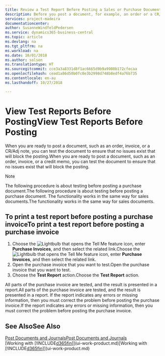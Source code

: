 ```yaml
---
title: Review a Test Report Before Posting a Sales or Purchase Document | Microsoft Docs
description: Before you post a document, for example, an order or a CR/Adj Note, you can test and review it to check for errors that might block posting.
services: project-madeira
documentationcenter: 
author: SusanneWindfeldPedersen
ms.service: dynamics365-business-central
ms.topic: article
ms.devlang: na
ms.tgt_pltfrm: na
ms.workload: na
ms.date: 10/01/2018
ms.author: solsen
ms.translationtype: HT
ms.sourcegitcommit: cce3a3a8331d8f1ac6665d9b9a9908b172cfecaa
ms.openlocfilehash: cead1a86d50b0fc0e3b2998d748b8edf4a76b735
ms.contentlocale: en-au
ms.lasthandoff: 10/27/2018

---
```

# <a name="view-test-reports-before-posting"></a><span data-ttu-id="057b7-103">View Test Reports Before Posting</span><span class="sxs-lookup"><span data-stu-id="057b7-103">View Test Reports Before Posting</span></span>
<span data-ttu-id="057b7-104">When you are ready to post a document, such as an order, invoice, or a CR/Adj note, you can test the document to ensure that no issues exist that will block the posting.</span><span class="sxs-lookup"><span data-stu-id="057b7-104">When you are ready to post a document, such as an order, invoice, or a credit memo, you can test the document to ensure that no issues exist that will block the posting.</span></span>

> [!NOTE]  
>   <span data-ttu-id="057b7-105">The following procedure is about testing before posting a purchase document.</span><span class="sxs-lookup"><span data-stu-id="057b7-105">The following procedure is about testing before posting a purchase document.</span></span> <span data-ttu-id="057b7-106">The functionality works in the same way for sales documents.</span><span class="sxs-lookup"><span data-stu-id="057b7-106">The functionality works in the same way for sales documents.</span></span>

## <a name="to-print-a-test-report-before-posting-a-purchase-invoice"></a><span data-ttu-id="057b7-107">To print a test report before posting a purchase invoice</span><span class="sxs-lookup"><span data-stu-id="057b7-107">To print a test report before posting a purchase invoice</span></span>
1. <span data-ttu-id="057b7-108">Choose the ![Lightbulb that opens the Tell Me feature](media/ui-search/search_small.png "Tell me what you want to do") icon, enter **Purchase Invoices**, and then select the related link.</span><span class="sxs-lookup"><span data-stu-id="057b7-108">Choose the ![Lightbulb that opens the Tell Me feature](media/ui-search/search_small.png "Tell me what you want to do") icon, enter **Purchase Invoices**, and then select the related link.</span></span>
2. <span data-ttu-id="057b7-109">Open the purchase invoice that you want to test.</span><span class="sxs-lookup"><span data-stu-id="057b7-109">Open the purchase invoice that you want to test.</span></span>
3. <span data-ttu-id="057b7-110">Choose the **Test Report** action.</span><span class="sxs-lookup"><span data-stu-id="057b7-110">Choose the **Test Report** action.</span></span>  

<span data-ttu-id="057b7-111">All parts of the purchase invoice are tested, and the result is presented in a report.</span><span class="sxs-lookup"><span data-stu-id="057b7-111">All parts of the purchase invoice are tested, and the result is presented in a report.</span></span> <span data-ttu-id="057b7-112">If the report indicates any errors or missing information, then you must correct the problem before posting the purchase invoice.</span><span class="sxs-lookup"><span data-stu-id="057b7-112">If the report indicates any errors or missing information, then you must correct the problem before posting the purchase invoice.</span></span>

## <a name="see-also"></a><span data-ttu-id="057b7-113">See Also</span><span class="sxs-lookup"><span data-stu-id="057b7-113">See Also</span></span>
[<span data-ttu-id="057b7-114">Post Documents and Journals</span><span class="sxs-lookup"><span data-stu-id="057b7-114">Post Documents and Journals</span></span>](ui-post-documents-journals.md)  
<span data-ttu-id="057b7-115">[Working with [!INCLUDE[d365fin](includes/d365fin_md.md)]](ui-work-product.md)</span><span class="sxs-lookup"><span data-stu-id="057b7-115">[Working with [!INCLUDE[d365fin](includes/d365fin_md.md)]](ui-work-product.md)</span></span>


